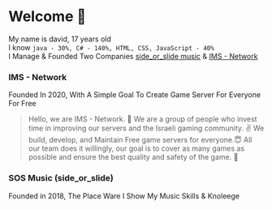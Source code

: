 # Welcome 👋
My name is david, 17 years old\
I know `java - 30%, C# - 140%, HTML, CSS, JavaScript - 40%`\
I Manage & Founded Two Companies [side_or_slide music](https://www.youtube.com/c/sideorslideMusic) & [IMS - Network](https://israelmincraftml.wixsite.com/ims-network)
### IMS - Network
Founded In 2020, With A Simple Goal To Create Game Server For Everyone For Free
> Hello, we are IMS - Network. 👋
We are a group of people who invest time in improving our servers and the Israeli gaming community. ✌️
We build, develop, and Maintain
Free game servers for everyone.😇
All our team does it willingly, our goal is to cover as many games as possible and ensure the best quality and safety of the game. 🤩
### SOS Music (side_or_slide)
Founded in 2018, The Place Ware I Show My Music Skills & Knoleege 
